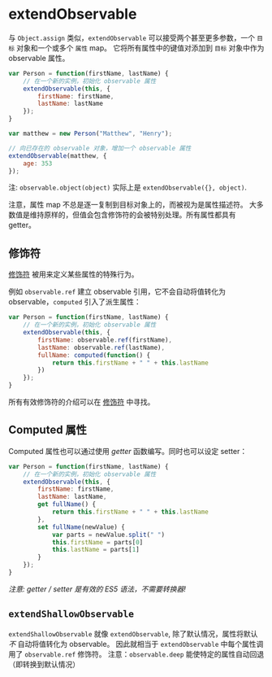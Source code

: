 # extendObservable

与 `Object.assign` 类似，`extendObservable` 可以接受两个甚至更多参数，一个 `目标` 对象和一个或多个 `属性` map。
它将所有属性中的键值对添加到 `目标` 对象中作为 observable 属性。

```javascript
var Person = function(firstName, lastName) {
	// 在一个新的实例，初始化 observable 属性
	extendObservable(this, {
		firstName: firstName,
		lastName: lastName
	});
}

var matthew = new Person("Matthew", "Henry");

// 向已存在的 observable 对象，增加一个 observable 属性
extendObservable(matthew, {
	age: 353
});
```

注:  `observable.object(object)` 实际上是 `extendObservable({}, object)`.

注意，属性 map 不总是逐一复制到目标对象上的，而被视为是属性描述符。
大多数值是维持原样的，但值会包含修饰符的会被特别处理。所有属性都具有 getter。

## 修饰符

[修饰符](modifiers.md) 被用来定义某些属性的特殊行为。

例如 `observable.ref` 建立 observable 引用，它不会自动将值转化为 observable，`computed` 引入了派生属性：

```javascript
var Person = function(firstName, lastName) {
	// 在一个新的实例，初始化 observable 属性
	extendObservable(this, {
		firstName: observable.ref(firstName),
		lastName: observable.ref(lastName),
		fullName: computed(function() {
			return this.firstName + " " + this.lastName
		})
	});
}
```

所有有效修饰符的介绍可以在 [修饰符](modifiers.md) 中寻找。

## Computed 属性

Computed 属性也可以通过使用 *getter* 函数编写。同时也可以设定 setter：

```javascript
var Person = function(firstName, lastName) {
	// 在一个新的实例，初始化 observable 属性
	extendObservable(this, {
		firstName: firstName,
		lastName: lastName,
		get fullName() {
			return this.firstName + " " + this.lastName
		},
		set fullName(newValue) {
			var parts = newValue.split(" ")
			this.firstName = parts[0]
			this.lastName = parts[1]
		}
	});
}
```

_注意: getter / setter 是有效的 ES5 语法，不需要转换器!_

## `extendShallowObservable`

`extendShallowObservable` 就像 `extendObservable`, 除了默认情况，属性将默认 *不* 自动将值转化为 observable。
因此就相当于 `extendObservable` 中每个属性调用了 `observable.ref` 修饰符。
注意：`observable.deep` 能使特定的属性自动回退（即转换到默认情况）
